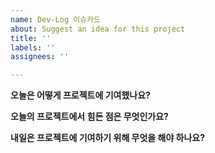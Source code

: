 ```yaml
---
name: Dev-Log 이슈카드
about: Suggest an idea for this project
title: ''
labels: ''
assignees: ''

---
```


**오늘은 어떻게 프로젝트에 기여했나요?**


**오늘의 프로젝트에서 힘든 점은 무엇인가요?**


**내일은 프로젝트에 기여하기 위해 무엇을 해야 하나요?**
